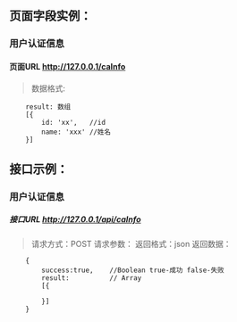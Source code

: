## 页面字段实例：

### 用户认证信息
#### 页面URL http://127.0.0.1/caInfo
>数据格式:

		result: 数组
		[{
			id: 'xx',   //id
			name: 'xxx' //姓名
		}]	



## 接口示例：

### 用户认证信息
##### 接口URL http://127.0.0.1/api/caInfo
>请求方式：POST
>请求参数：
>返回格式：json
>返回数据：
		
		{
	        success:true,	 //Boolean true-成功 false-失败
	        result:          // Array
			[{

			}]
		}
